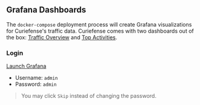 ## Grafana Dashboards

The `docker-compose` deployment process will create Grafana visualizations for Curiefense's traffic data.
Curiefense comes with two dashboards out of the box: [Traffic Overview](https://[[HOST_SUBDOMAIN]]-30300-[[KATACODA_HOST]].environments.katacoda.com/d/RF_rRJIGk/traffic-overview?orgId=1&from=now-5m&to=now) and [Top Activities](https://[[HOST_SUBDOMAIN]]-30300-[[KATACODA_HOST]].environments.katacoda.com/d/waPvnJSMk/top-activities?orgId=1&from=now-5m&to=now). 

### Login

[Launch Grafana](https://[[HOST_SUBDOMAIN]]-30300-[[KATACODA_HOST]].environments.katacoda.com)

* Username: `admin`
* Password: `admin`

> You may click `Skip` instead of changing the password.
